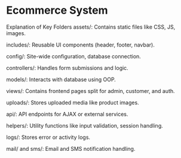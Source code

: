 # Ecommerce System 
Explanation of Key Folders
assets/: Contains static files like CSS, JS, images.

includes/: Reusable UI components (header, footer, navbar).

config/: Site-wide configuration, database connection.

controllers/: Handles form submissions and logic.

models/: Interacts with database using OOP.

views/: Contains frontend pages split for admin, customer, and auth.

uploads/: Stores uploaded media like product images.

api/: API endpoints for AJAX or external services.

helpers/: Utility functions like input validation, session handling.

logs/: Stores error or activity logs.

mail/ and sms/: Email and SMS notification handling.
